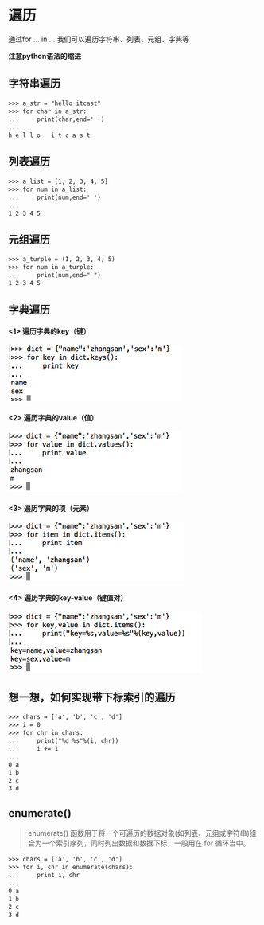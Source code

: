 # 遍历

通过for ... in ... 我们可以遍历字符串、列表、元组、字典等

**注意python语法的缩进**

## 字符串遍历

```
>>> a_str = "hello itcast"
>>> for char in a_str:
...     print(char,end=' ')
...
h e l l o   i t c a s t
```

## 列表遍历

```
>>> a_list = [1, 2, 3, 4, 5]
>>> for num in a_list:
...     print(num,end=' ')
...
1 2 3 4 5
```

## 元组遍历

```
>>> a_turple = (1, 2, 3, 4, 5)
>>> for num in a_turple:
...     print(num,end=" ")
1 2 3 4 5
```

## 字典遍历

#### <1> 遍历字典的key（键）

![img](../Images/Snip20160815_297.png)

#### <2> 遍历字典的value（值）

![img](../Images/Snip20160815_298.png)

#### <3> 遍历字典的项（元素）

![img](../Images/Snip20160815_299.png)

#### <4> 遍历字典的key-value（键值对）

![img](../Images/Snip20160815_300.png)

## 想一想，如何实现带下标索引的遍历

```
>>> chars = ['a', 'b', 'c', 'd']
>>> i = 0
>>> for chr in chars:
...     print("%d %s"%(i, chr))
...     i += 1
...
0 a
1 b
2 c
3 d
```

## enumerate()

> enumerate() 函数用于将一个可遍历的数据对象(如列表、元组或字符串)组合为一个索引序列，同时列出数据和数据下标，一般用在 for 循环当中。

```
>>> chars = ['a', 'b', 'c', 'd']
>>> for i, chr in enumerate(chars):
...     print i, chr
...
0 a
1 b
2 c
3 d
```